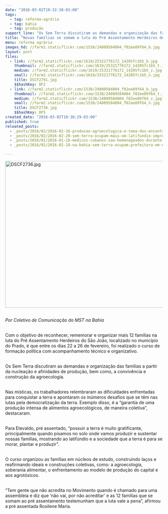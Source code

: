 ```yaml
---
date: "2016-03-02T10:32:38-03:00"
tags:
  - tag: reforma-agrária
  - tag: bahia
  - tag: produção
support_line: "Os Sem Terra discutiram as demandas e organização das famílias a partir da nucleação e afinidades de produção, bem como, a convivência e construção da agroecologia."
title: "Novas famílias se somam a luta do Pré Assentamento Herdeiros de São João "
menu: reforma agrária
images_hd: //farm2.staticflickr.com/1538/24809584004_f02ee89f64_b.jpg
layout: post
files:
  - link: //farm2.staticflickr.com/1619/25321776172_14205fc1b5_b.jpg
    thumbnail: //farm2.staticflickr.com/1619/25321776172_14205fc1b5_t.jpg
    medium: //farm2.staticflickr.com/1619/25321776172_14205fc1b5_z.jpg
    small: //farm2.staticflickr.com/1619/25321776172_14205fc1b5_n.jpg
    title: DSCF2791.jpg
    $$hashKey: 0F2
  - link: //farm2.staticflickr.com/1538/24809584004_f02ee89f64_b.jpg
    thumbnail: //farm2.staticflickr.com/1538/24809584004_f02ee89f64_t.jpg
    medium: //farm2.staticflickr.com/1538/24809584004_f02ee89f64_z.jpg
    small: //farm2.staticflickr.com/1538/24809584004_f02ee89f64_n.jpg
    title: DSCF2736.jpg
    $$hashKey: 0F5
created_date: "2016-03-02T10:38:29-03:00"
published: true
releated_posts:
  - _posts/2016/02/2016-02-16-producao-agroecologica-e-tema-dos-encontros-intersetoriais-no-extremo-sul-da-ba.md
  - _posts/2016/02/2016-02-20-sem-terra-ocupam-mais-um-latifundio-improdutivo-no-extremo-sul-baiano.md
  - _posts/2016/01/2016-01-18-medicos-cubanos-sao-homenageados-durante-encontro-estadual.md
  - _posts/2016/02/2016-02-18-na-bahia-sem-terra-ocupam-prefeitura-em-defesa-do-rio-utinga.md

---
```

<p><img alt="DSCF2736.jpg" height="468" src="//farm2.staticflickr.com/1538/24809584004_f02ee89f64_b.jpg" width="700" /></p>

<p><br />
<em>Por Coletivo de Comunica&ccedil;&atilde;o do MST na Bahia</em></p>

<p><br />
Com o objetivo de reconhecer, rememorar e organizar mais 12 fam&iacute;lias na luta do Pr&eacute; Assentamento Herdeiros do S&atilde;o Jo&atilde;o, localizado no munic&iacute;pio do Prado, &eacute; que entre os dias 22 a 26 de fevereiro, foi realizado o curso de forma&ccedil;&atilde;o pol&iacute;tica com acompanhamento t&eacute;cnico e organizativo.</p>

<p><br />
Os Sem Terra discutiram as demandas e&nbsp;organiza&ccedil;&atilde;o das fam&iacute;lias a partir da nuclea&ccedil;&atilde;o e afinidades de produ&ccedil;&atilde;o, bem como, a conviv&ecirc;ncia e constru&ccedil;&atilde;o da agroecologia.</p>

<p><br />
Nas m&iacute;sticas, os trabalhadores relembraram as dificuldades enfrentadas para conquistar a terra e apontaram os in&uacute;meros desafios que se t&ecirc;m nas lutas pela democratiza&ccedil;&atilde;o da terra. Exemplo disso, &eacute; a &ldquo;garantia de uma produ&ccedil;&atilde;o intensa de alimentos agroecol&oacute;gicos, de maneira coletiva&rdquo;, destacaram.</p>

<p><br />
Para Etevaldo, pr&eacute; assentado, &ldquo;possuir a terra &eacute; muito gratificante, principalmente quando pisamos no solo onde vamos produzir e sustentar nossas fam&iacute;lias, mostrando ao latif&uacute;ndio e a sociedade que a terra &eacute; para se morar, plantar e produzir&rdquo;.</p>

<p><br />
O curso organizou as fam&iacute;lias em n&uacute;cleos de estudo, construindo la&ccedil;os e reafirmando ideais e constru&ccedil;&otilde;es coletivas, como: a agroecologia, soberania alimentar, o enfrentamento ao modelo de produ&ccedil;&atilde;o do capital e aos agrot&oacute;xicos.</p>

<p><br />
&ldquo;Tem gente que n&atilde;o acredita no Movimento quando &eacute; chamado para uma assembleia e diz que &lsquo;n&atilde;o vai, por n&atilde;o acreditar&rsquo; e as 12 fam&iacute;lias que se somam ao pr&eacute; assentamento testemunham que a luta vale a pena&rdquo;, afirmou a pr&eacute; assentada Rosilene Maria.</p>
